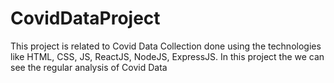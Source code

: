 # CovidDataProject
This project is related to Covid Data Collection done using the technologies like HTML, CSS, JS, ReactJS, NodeJS, ExpressJS.
In this project the we can see the regular analysis of Covid Data
